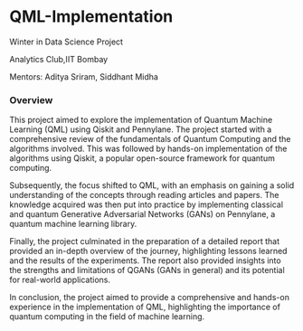 # QML-Implementation
Winter in Data Science Project

Analytics Club,IIT Bombay

Mentors: Aditya Sriram, Siddhant Midha

### Overview
This project aimed to explore the implementation of Quantum Machine Learning (QML) using Qiskit and Pennylane. The project started with a comprehensive review of the fundamentals of Quantum Computing and the algorithms involved. This was followed by hands-on implementation of the algorithms using Qiskit, a popular open-source framework for quantum computing.

Subsequently, the focus shifted to QML, with an emphasis on gaining a solid understanding of the concepts through reading articles and papers. The knowledge acquired was then put into practice by implementing classical and quantum Generative Adversarial Networks (GANs) on Pennylane, a quantum machine learning library.

Finally, the project culminated in the preparation of a detailed report that provided an in-depth overview of the journey, highlighting lessons learned and the results of the experiments. The report also provided insights into the strengths and limitations of QGANs (GANs in general) and its potential for real-world applications.

In conclusion, the project aimed to provide a comprehensive and hands-on experience in the implementation of QML, highlighting the importance of quantum computing in the field of machine learning.
